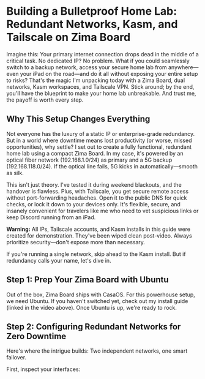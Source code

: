 # Building a Bulletproof Home Lab: Redundant Networks, Kasm, and Tailscale on Zima Board

Imagine this: Your primary internet connection drops dead in the middle of a critical task. No dedicated IP? No problem. What if you could seamlessly switch to a backup network, access your secure home lab from anywhere—even your iPad on the road—and do it all without exposing your entire setup to risks? That's the magic I'm unpacking today with a Zima Board, dual networks, Kasm workspaces, and Tailscale VPN. Stick around; by the end, you'll have the blueprint to make your home lab unbreakable. And trust me, the payoff is worth every step.

## Why This Setup Changes Everything

Not everyone has the luxury of a static IP or enterprise-grade redundancy. But in a world where downtime means lost productivity (or worse, missed opportunities), why settle? I set out to create a fully functional, redundant home lab using a compact Zima Board. In my case, it's powered by an optical fiber network (192.168.1.0/24) as primary and a 5G backup (192.168.118.0/24). If the optical line fails, 5G kicks in automatically—smooth as silk.

This isn't just theory. I've tested it during weekend blackouts, and the handover is flawless. Plus, with Tailscale, you get secure remote access without port-forwarding headaches. Open it to the public DNS for quick checks, or lock it down to your devices only. It's flexible, secure, and insanely convenient for travelers like me who need to vet suspicious links or keep Discord running from an iPad.

**Warning:** All IPs, Tailscale accounts, and Kasm installs in this guide were created for demonstration. They've been wiped clean post-video. Always prioritize security—don't expose more than necessary.

If you're running a single network, skip ahead to the Kasm install. But if redundancy calls your name, let's dive in.

## Step 1: Prep Your Zima Board with Ubuntu

Out of the box, Zima Board ships with CasaOS. For this powerhouse setup, we need Ubuntu. If you haven't switched yet, check out my install guide (linked in the video above). Once Ubuntu is up, we're ready to rock.

## Step 2: Configuring Redundant Networks for Zero Downtime

Here's where the intrigue builds: Two independent networks, one smart failover.

First, inspect your interfaces:
